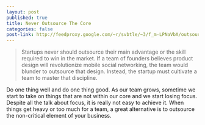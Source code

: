 ```yaml
--- 
layout: post
published: true
title: Never Outsource The Core
categories: false
post-link: http://feedproxy.google.com/~r/svbtle/~3/f_m-LPNaVbA/outsourcing
---
```

> Startups never should outsource their main advantage or the skill required to win in the market. If a team of founders believes product design will revolutionize mobile social networking, the team would blunder to outsource that design. Instead, the startup must cultivate a team to master that discipline.

Do one thing well and do one thing good. As our team grows, sometime we start to take on things that are not within our core and we start losing focus. Despite all the talk about focus, it is really not easy to achieve it. When things get heavy or too much for a team, a great alternative is to outsource the non-critical element of your business.
